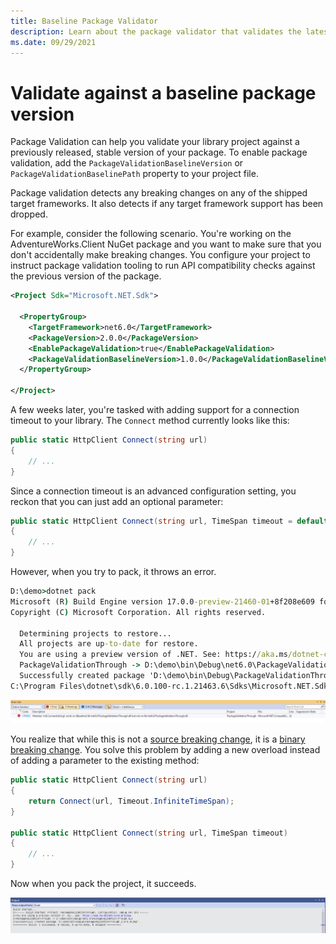 ```yaml
---
title: Baseline Package Validator
description: Learn about the package validator that validates the latest version of a package with the previous, stable version.
ms.date: 09/29/2021
---
```


# Validate against a baseline package version

Package Validation can help you validate your library project against a previously released, stable version of your package. To enable package validation, add the `PackageValidationBaselineVersion` or `PackageValidationBaselinePath` property to your project file.

Package validation detects any breaking changes on any of the shipped target frameworks. It also detects if any target framework support has been dropped.

For example, consider the following scenario. You're working on the AdventureWorks.Client NuGet package and you want to make sure that you don't accidentally make breaking changes. You configure your project to instruct package validation tooling to run API compatibility checks against the previous version of the package.

```xml
<Project Sdk="Microsoft.NET.Sdk">

  <PropertyGroup>
    <TargetFramework>net6.0</TargetFramework>
    <PackageVersion>2.0.0</PackageVersion>
    <EnablePackageValidation>true</EnablePackageValidation>
    <PackageValidationBaselineVersion>1.0.0</PackageValidationBaselineVersion>
  </PropertyGroup>

</Project>
```

A few weeks later, you're tasked with adding support for a connection timeout to your library. The `Connect` method currently looks like this:

```csharp
public static HttpClient Connect(string url)
{
    // ...
}
```

Since a connection timeout is an advanced configuration setting, you reckon that you can just add an optional parameter:

```csharp
public static HttpClient Connect(string url, TimeSpan timeout = default)
{
    // ...
}
```

However, when you try to pack, it throws an error.

```cmd
D:\demo>dotnet pack
Microsoft (R) Build Engine version 17.0.0-preview-21460-01+8f208e609 for .NET
Copyright (C) Microsoft Corporation. All rights reserved.

  Determining projects to restore...
  All projects are up-to-date for restore.
  You are using a preview version of .NET. See: https://aka.ms/dotnet-core-preview
  PackageValidationThrough -> D:\demo\bin\Debug\net6.0\PackageValidationThrough.dll
  Successfully created package 'D:\demo\bin\Debug\PackageValidationThrough.2.0.0.nupkg'.
C:\Program Files\dotnet\sdk\6.0.100-rc.1.21463.6\Sdks\Microsoft.NET.Sdk\targets\Microsoft.NET.Compatibility.Common.targets(32,5): error CP0002: Member 'A.B.Connect(string)' exists on [Baseline] lib/net6.0/PackageValidationThrough.dll but not on lib/net6.0/PackageValidationThrough.dll [D:\demo\PackageValidationThrough.csproj]
```

![BaselineVersion](media/baseline-version.png)

You realize that while this is not a [source breaking change](../../standard/library-guidance/breaking-changes.md#source-breaking-change), it is a [binary breaking change](../../standard/library-guidance/breaking-changes.md#binary-breaking-change). You solve this problem by adding a new overload instead of adding a parameter to the existing method:

```csharp
public static HttpClient Connect(string url)
{
    return Connect(url, Timeout.InfiniteTimeSpan);
}

public static HttpClient Connect(string url, TimeSpan timeout)
{
    // ...
}
```

Now when you pack the project, it succeeds.

![BaselineVersionSuccessful](media/baseline-version-successful.png)
